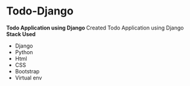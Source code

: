 # Todo-Django
<b>Todo Application using Django </b>
Created Todo Application using Django <br>
<b>Stack Used</b>
<ul>
<li>Django</li>
<li>Python</li>
<li>Html</li>
<li>CSS</li>
<li>Bootstrap</li>
<li>Virtual env</li>

</ul>
